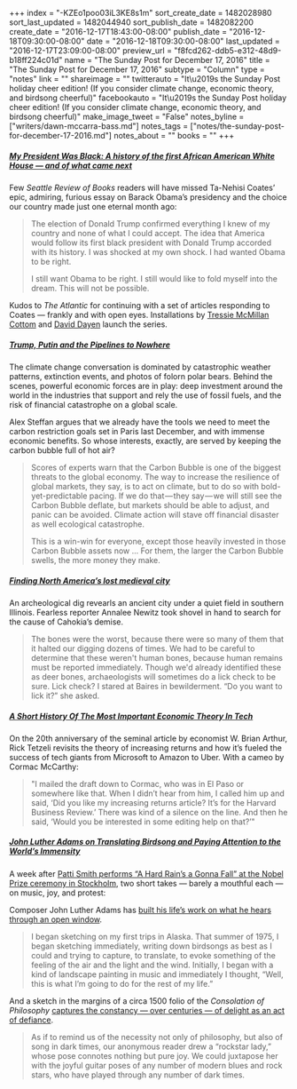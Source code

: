 +++
index = "-KZEo1poo03iL3KE8s1m"
sort_create_date = 1482028980
sort_last_updated = 1482044940
sort_publish_date = 1482082200
create_date = "2016-12-17T18:43:00-08:00"
publish_date = "2016-12-18T09:30:00-08:00"
date = "2016-12-18T09:30:00-08:00"
last_updated = "2016-12-17T23:09:00-08:00"
preview_url = "f8fcd262-ddb5-e312-48d9-b18ff224c01d"
name = "The Sunday Post for December 17, 2016"
title = "The Sunday Post for December 17, 2016"
subtype = "Column"
type = "notes"
link = ""
shareimage = ""
twitterauto = "It\u2019s the Sunday Post holiday cheer edition! (If you consider climate change, economic theory, and birdsong cheerful)"
facebookauto = "It\u2019s the Sunday Post holiday cheer edition! (If you consider climate change, economic theory, and birdsong cheerful)"
make_image_tweet = "False"
notes_byline = ["writers/dawn-mccarra-bass.md"]
notes_tags = ["notes/the-sunday-post-for-december-17-2016.md"]
notes_about = ""
books = ""
+++
<h5><a href="https://www.theatlantic.com/magazine/archive/2017/01/my-president-was-black/508793/" title="My President Was Black:
A history of the first African American White House—and of what came next - The Atlantic">My President Was Black:
A history of the first African American White House — and of what came next</a></h5>

<p>Few <em>Seattle Review of Books</em> readers will have missed Ta-Nehisi Coates&#8217; epic, admiring, furious essay on Barack Obama&#8217;s presidency and the choice our country made just one eternal month ago:</p>

<blockquote>
<p>
The election of Donald Trump confirmed everything I knew of my country and none of what I could accept. The idea that America would follow its first black president with Donald Trump accorded with its history. I was shocked at my own shock. I had wanted Obama to be right.</p>

<p>I still want Obama to be right. I still would like to fold myself into the dream. This will not be possible.</p>

</blockquote>

<p>Kudos to <em>The Atlantic</em> for continuing with a set of articles responding to Coates — frankly and with open eyes. Installations by <a href="https://www.theatlantic.com/politics/archive/2016/12/obamas-faith-in-white-america/510503/">Tressie McMillan Cottom</a> and <a href="https://www.theatlantic.com/politics/archive/2016/12/obamas-failure-to-mitigate-americas-foreclosure-crisis/510485/">David Dayen</a> launch the series.</p>

<h5><a href="https://medium.com/@AlexSteffen/trump-putin-and-the-pipelines-to-nowhere-742d745ce8fd#.yqe988ew1" title="Trump, Putin and the Pipelines to Nowhere - Medium.com">Trump, Putin and the Pipelines to Nowhere</a></h5>

<p>The climate change conversation is dominated by catastrophic weather patterns, extinction events, and photos of folorn polar bears. Behind the scenes, powerful economic forces are in play: deep investment around the world in the industries that support and rely the use of fossil fuels, and the risk of financial catastrophe on a global scale.</p>

<p>Alex Steffan argues that we already have the tools we need to meet the carbon restriction goals set in Paris last December, and with immense economic benefits. So whose interests, exactly, are served by keeping the carbon bubble full of hot air?</p>

<blockquote>

<p>Scores of experts warn that the Carbon Bubble is one of the biggest threats to the global economy. The way to increase the resilience of global markets, they say, is to act on climate, but to do so with bold-yet-predictable pacing. If we do that — they say — we will still see the Carbon Bubble deflate, but markets should be able to adjust, and panic can be avoided. Climate action will stave off financial disaster as well ecological catastrophe.</p>

<p>This is a win-win for everyone, except those heavily invested in those Carbon Bubble assets now ... For them, the larger the Carbon Bubble swells, the more money they make.</p>


</blockquote>

<h5><a href="http://arstechnica.com/features/2016/12/theres-a-1000-year-old-lost-city-beneath-the-st-louis-suburbs/" title="Finding North America’s lost medieval city - Ars Technica">Finding North America’s lost medieval city</a></h5>

<p>An archeological dig revearls an ancient city under a quiet field in southern Illinois. Fearless reporter Annalee Newitz took shovel in hand to search for the cause of Cahokia&#8217;s demise.</p>

<blockquote>
<p>The bones were the worst, because there were so many of them that it halted our digging dozens of times. We had to be careful to determine that these weren't human bones, because human remains must be reported immediately. Though we'd already identified these as deer bones, archaeologists will sometimes do a lick check to be sure. Lick check? I stared at Baires in bewilderment. “Do you want to lick it?” she asked.</p>

</blockquote>

<h5><a href="https://www.fastcompany.com/3064681/most-creative-people/most-important-economic-theory-in-technology-brian-arthur" title="A Short History Of The Most Important Economic Theory In Tech - Fast Company">A Short History Of The Most Important Economic Theory In Tech</a></h5>

<p>On the 20th anniversary of the seminal article by economist W. Brian Arthur, Rick Tetzeli revisits the theory of increasing returns and how it&#8217;s fueled the success of tech giants from Microsoft to Amazon to Uber. With a cameo by Cormac McCarthy:</p>

<blockquote>
<p>"I mailed the draft down to Cormac, who was in El Paso or somewhere like that. When I didn’t hear from him, I called him up and said, ‘Did you like my increasing returns article? It’s for the Harvard Business Review.’ There was kind of a silence on the line. And then he said, ‘Would you be interested in some editing help on that?’"</p>

</blockquote>

<h5><a href="http://daily.redbullmusicacademy.com/2016/12/john-luther-adams-feature" title="John Luther Adams on Translating Birdsong and Paying Attention to the World’s Immensity - Red Bull Music Academy Daily">John Luther Adams on Translating Birdsong and Paying Attention to the World’s Immensity</a></h5>

<p>A week after <a href="http://www.newyorker.com/culture/cultural-comment/patti-smith-on-singing-at-bob-dylans-nobel-prize-ceremony">Patti Smith performs &#8220;A Hard Rain&#8217;s a Gonna Fall&#8221; at the Nobel Prize ceremony in Stockholm</a>, two short takes — barely a mouthful each — on music, joy, and protest:</p>

<p>Composer John Luther Adams has <a href="http://daily.redbullmusicacademy.com/2016/12/john-luther-adams-feature">built his life&#8217;s work on what he hears through an open window</a>.</p>

<blockquote>
<p>
I began sketching on my first trips in Alaska. That summer of 1975, I began sketching immediately, writing down birdsongs as best as I could and trying to capture, to translate, to evoke something of the feeling of the air and the light and the wind. Initially, I began with a kind of landscape painting in music and immediately I thought, “Well, this is what I’m going to do for the rest of my life.”</p>
</blockquote>

<p>And a sketch in the margins of a circa 1500 folio of the <em>Consolation of Philosophy</em> <a href="http://www.openculture.com/2016/12/medieval-doodler-draws-a-rockstar-lady-in-a-manuscript-of-boethius-the-consolation-of-philosophy-circa-1500.html" title="Medieval Doodler Draws a 'Rockstar Lady' in a Manuscript of Boethius’ The Consolation of Philosophy (Circa 1500) - Open Culture">captures the constancy — over centuries — of delight as an act of defiance</a>.</p>

<blockquote>
<p>As if to remind us of the necessity not only of philosophy, but also of song in dark times, our anonymous reader drew a “rockstar lady,” whose pose connotes nothing but pure joy. We could juxtapose her with the joyful guitar poses of any number of modern blues and rock stars, who have played through any number of dark times. </p>
</blockquote>